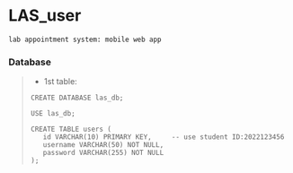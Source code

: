 # LAS_user
``lab appointment system: mobile web app``
### Database
>* 1st table:
>```Mysql
>CREATE DATABASE las_db;
>
>USE las_db;
>
>CREATE TABLE users (
>    id VARCHAR(10) PRIMARY KEY,     -- use student ID:2022123456
>    username VARCHAR(50) NOT NULL,
>    password VARCHAR(255) NOT NULL
>);
>```

